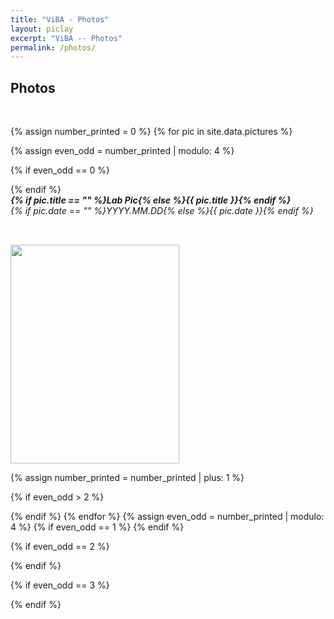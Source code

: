 ```yaml
---
title: "ViBA - Photos"
layout: piclay
excerpt: "ViBA -- Photos"
permalink: /photos/
---
```


<h2>Photos</h2>
<p> &nbsp; </p>
{% assign number_printed = 0 %}
{% for pic in site.data.pictures %}

{% assign even_odd = number_printed | modulo: 4 %}

{% if even_odd == 0 %}
<div class="row">
{% endif %}

<div class="col-sm-3 clearfix" style="text-align: left;">
  <div class="photo-info" style="height: 80px; text-align: left;">
    <h5 style="margin: 0; text-align: left;">{% if pic.title == "" %}Lab Pic{% else %}<b>{{ pic.title }}</b>{% endif %}</h5>
    <h6 style="margin: 0; text-align: left;">{% if pic.date == "" %}YYYY.MM.DD{% else %}{{ pic.date }}{% endif %}</h6>
  </div>
  <img src="{{ site.url }}{{ site.baseurl }}/images/picpic/Gallery/{{ pic.image }}" class="img-responsive" style="width: 270px; height: 350px; object-fit: cover; text-align: left;" />
</div>

{% assign number_printed = number_printed | plus: 1 %}

{% if even_odd > 2 %}
</div>
{% endif %}
{% endfor %}
{% assign even_odd = number_printed | modulo: 4 %}
{% if even_odd == 1 %}
</div>
{% endif %}

{% if even_odd == 2 %}
</div>
{% endif %}

{% if even_odd == 3 %}
</div>
{% endif %}

<p> &nbsp; </p>
<p> &nbsp; </p>
